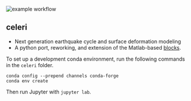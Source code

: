 ![example workflow](https://github.com/brendanjmeade/celeri/actions/workflows/test.yml/badge.svg)

## celeri
- Next generation earthquake cycle and surface deformation modeling
- A python port, reworking, and extension of the Matlab-based [blocks](https://github.com/jploveless/Blocks).

To set up a development conda environment, run the following commands in the `celeri` folder.
```
conda config --prepend channels conda-forge
conda env create
```

Then run Jupyter with `jupyter lab`.
